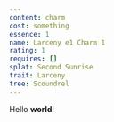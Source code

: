 ```yaml
---
content: charm
cost: something
essence: 1
name: Larceny e1 Charm 1
rating: 1
requires: []
splat: Second Sunrise
trait: Larceny
tree: Scoundrel
---
```


Hello **world**!
